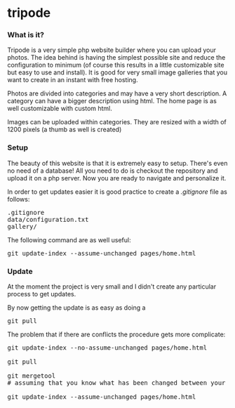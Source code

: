 tripode
=======

### What is it?
Tripode is a very simple php website builder where you can upload your photos.
The idea behind is having the simplest possible site and reduce the configuration to minimum (of course this results in a little customizable site but easy to use and install).
It is good for very small image galleries that you want to create in an instant with free hosting.

Photos are divided into categories and may have a very short description.
A category can have a bigger description using html.
The home page is as well customizable with custom html.

Images can be uploaded within categories. They are resized with a width of 1200 pixels (a thumb as well is created)


### Setup
The beauty of this website is that it is extremely easy to setup.
There's even no need of a database!
All you need to do is checkout the repository and upload it on a php server.
Now you are ready to navigate and personalize it.

In order to get updates easier it is good practice to create a *.gitignore* file as follows:
<pre>
.gitignore
data/configuration.txt
gallery/
</pre>

The following command are as well useful:
<pre>
git update-index --assume-unchanged pages/home.html
</pre>

### Update
At the moment the project is very small and I didn't create any particular process to get updates.

By now getting the update is as easy as doing a
<pre>
git pull
</pre>

The problem that if there are conflicts the procedure gets more complicate:
<pre>
git update-index --no-assume-unchanged pages/home.html

git pull

git mergetool
# assuming that you know what has been changed between your version and the new version

git update-index --assume-unchanged pages/home.html
</pre>

